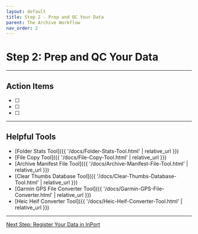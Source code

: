```yaml
---
layout: default
title: Step 2 - Prep and QC Your Data
parent: The Archive Workflow
nav_order: 2
---
```


# Step 2: Prep and QC Your Data


---

## Action Items

- [ ] 
- [ ] 
- [ ] 

---

## Helpful Tools

* [Folder Stats Tool]({{ '/docs/Folder-Stats-Tool.html' | relative_url }})
* [File Copy Tool]({{ '/docs/File-Copy-Tool.html' | relative_url }})
* [Archive Manifest File Tool]({{ '/docs/Archive-Manifest-File-Tool.html' | relative_url }})
* [Clear Thumbs Database Tool]({{ '/docs/Clear-Thumbs-Database-Tool.html' | relative_url }})
* [Garmin GPS File Converter Tool]({{ '/docs/Garmin-GPS-File-Converter.html' | relative_url }})
* [Heic Heif Converter Tool]({{ '/docs/Heic-Heif-Converter-Tool.html' | relative_url }})


---
<a href="{{ '/docs/Step-3-Register-Data-in-InPort.html' | relative_url }}" class="btn btn-custom fs-6 mb-4 mb-md-0">
  Next Step: Register Your Data in InPort
</a>

